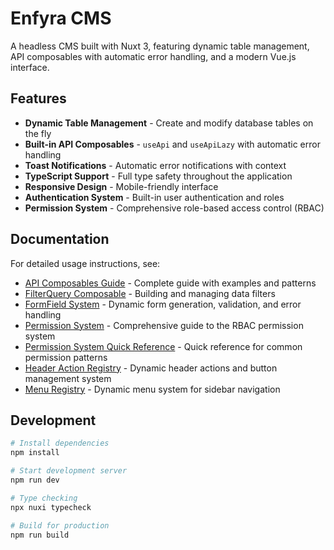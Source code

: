 # Enfyra CMS

A headless CMS built with Nuxt 3, featuring dynamic table management, API composables with automatic error handling, and a modern Vue.js interface.

## Features

- **Dynamic Table Management** - Create and modify database tables on the fly
- **Built-in API Composables** - `useApi` and `useApiLazy` with automatic error handling
- **Toast Notifications** - Automatic error notifications with context
- **TypeScript Support** - Full type safety throughout the application
- **Responsive Design** - Mobile-friendly interface
- **Authentication System** - Built-in user authentication and roles
- **Permission System** - Comprehensive role-based access control (RBAC)

## Documentation

For detailed usage instructions, see:

- [API Composables Guide](./docs/api-composables.md) - Complete guide with examples and patterns
- [FilterQuery Composable](./docs/FilterQuery.md) - Building and managing data filters
- [FormField System](./docs/FormField.md) - Dynamic form generation, validation, and error handling
- [Permission System](./docs/permission-system.md) - Comprehensive guide to the RBAC permission system
- [Permission System Quick Reference](./docs/permission-system-quick-reference.md) - Quick reference for common permission patterns
- [Header Action Registry](./docs/header-action-registry.md) - Dynamic header actions and button management system
- [Menu Registry](./docs/menu-registry.md) - Dynamic menu system for sidebar navigation

## Development

```bash
# Install dependencies
npm install

# Start development server
npm run dev

# Type checking
npx nuxi typecheck

# Build for production
npm run build
```
